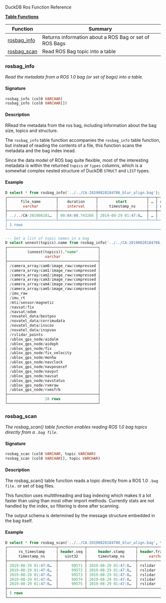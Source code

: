DuckDB Ros Function Reference

**[Table Functions](#table-functions)**

| Function | Summary |
| --- | --- |
| [rosbag_info](#rosbag_info) | Returns information about a ROS Bag or set of ROS Bags |
| [rosbag_scan](#rosbag_scan) | Read ROS Bag topic into a table | 

### rosbag_info

_Read the metadata from a ROS 1.0 bag (or set of bags) into a table._

#### Signature

```sql
rosbag_info (col0 VARCHAR)
rosbag_info (col0 VARCHAR[])
```

#### Description

RRead the metadata from the ros bag, including information about the bag size, topics and structure.

The `rosbag_info` table function accompanies the `rosbag_info` table function, but instead of reading the contents of a file, this function scans the metadata and the bag index inead. 

Since the data model of ROS bag quite flexible, most of the interesting metadata is within the returned `topics` or `types` columns, which is a somewhat complex nested structure of DuckDB `STRUCT` and `LIST` types.

#### Example

```sql
D select * from rosbag_info('../../CA-20190828184706_blur_align.bag');
┌──────────────────────┬─────────────────┬──────────────────────┬───┬────────┬──────────────────────┬──────────────────────┬──────────────────────┐
│      file_name       │    duration     │        start         │ … │ chunks │     compression      │        types         │        topics        │
│       varchar        │    interval     │     timestamp_ns     │   │ uint64 │ struct("type" varc…  │ struct("name" varc…  │ struct("name" varc…  │
├──────────────────────┼─────────────────┼──────────────────────┼───┼────────┼──────────────────────┼──────────────────────┼──────────────────────┤
│ ../../CA-201908281…  │ 00:04:08.743266 │ 2019-08-29 01:47:0…  │ … │   9980 │ [{'type': none, 'c…  │ [{'name': geometry…  │ [{'name': /camera_…  │
├──────────────────────┴─────────────────┴──────────────────────┴───┴────────┴──────────────────────┴──────────────────────┴──────────────────────┤
│ 1 rows                                                                                                                      9 columns (7 shown) │
└─────────────────────────────────────────────────────────────────────────────────────────────────────────────────────────────────────────────────┘
```

```sql
--- Get a list of topic names in a bag
D select unnest(topics).name from rosbag_info('../../CA-20190828184706_blur_align.bag');
┌─────────────────────────────────────────┐
│         (unnest(topics))."name"         │
│                 varchar                 │
├─────────────────────────────────────────┤
│ /camera_array/cam0/image_raw/compressed │
│ /camera_array/cam1/image_raw/compressed │
│ /camera_array/cam2/image_raw/compressed │
│ /camera_array/cam3/image_raw/compressed │
│ /camera_array/cam4/image_raw/compressed │
│ /camera_array/cam5/image_raw/compressed │
│ /imu_raw                                │
│ /imu_rt                                 │
│ /mti/sensor/magnetic                    │
│ /navsat/fix                             │
│ /navsat/odom                            │
│ /novatel_data/bestpos                   │
│ /novatel_data/corrimudata               │
│ /novatel_data/inscov                    │
│ /novatel_data/inspvax                   │
│ /rslidar_points                         │
│ /ublox_gps_node/aidalm                  │
│ /ublox_gps_node/aideph                  │
│ /ublox_gps_node/fix                     │
│ /ublox_gps_node/fix_velocity            │
│ /ublox_gps_node/monhw                   │
│ /ublox_gps_node/navclock                │
│ /ublox_gps_node/navposecef              │
│ /ublox_gps_node/navpvt                  │
│ /ublox_gps_node/navsat                  │
│ /ublox_gps_node/navstatus               │
│ /ublox_gps_node/rxmraw                  │
│ /ublox_gps_node/rxmsfrb                 │
├─────────────────────────────────────────┤
│                 28 rows                 │
└─────────────────────────────────────────┘
```

### rosbag_scan

_The rosbag_scan() table function enables reading ROS 1.0 bag topics directly from a `.bag file.`_

#### Signature

```sql
rosbag_scan (col0 VARCHAR, topic VARCHAR)
rosbag_scan (col0 VARCHAR[], topic VARCHAR)
```

#### Description

The rosbag_scan() table function reads a topic directly from a ROS 1.0 `.bag file.` or set of bag files. 

This function uses multithreading and bag indexing which makes it a lot faster than using than most other import methods. Currently stats
are not handled by the index, so filtering is done after scanning. 

The output schema is determined by the message structure embedded in the bag itself. 

#### Example

```sql
D select * from rosbag_scan('../../CA-20190828184706_blur_align.bag', topic='/rslidar_points') limit 5;
┌──────────────────────┬────────────┬──────────────────────┬─────────────────┬────────┬───┬────────────┬──────────┬──────────────────────┬──────────┐
│     rx_timestamp     │ header.seq │     header.stamp     │ header.frame_id │ height │ … │ point_step │ row_step │         data         │ is_dense │
│     timestamp_ns     │   uint32   │     timestamp_ns     │     varchar     │ uint32 │   │   uint32   │  uint32  │         blob         │ boolean  │
├──────────────────────┼────────────┼──────────────────────┼─────────────────┼────────┼───┼────────────┼──────────┼──────────────────────┼──────────┤
│ 2019-08-29 01:47:0…  │      99571 │ 2019-08-29 01:47:0…  │ rslidar         │     32 │ … │         32 │    64896 │ \xF6\xDF(A\xE1k\xD…  │ false    │
│ 2019-08-29 01:47:0…  │      99572 │ 2019-08-29 01:47:0…  │ rslidar         │     32 │ … │         32 │    64896 │ \x00\x00\xC0\x7F\x…  │ false    │
│ 2019-08-29 01:47:0…  │      99573 │ 2019-08-29 01:47:0…  │ rslidar         │     32 │ … │         32 │    64896 │ \x8BX\x98@\xB7y<\x…  │ false    │
│ 2019-08-29 01:47:0…  │      99574 │ 2019-08-29 01:47:0…  │ rslidar         │     32 │ … │         32 │    64896 │ qw\x8B@R\xE0\x82\x…  │ false    │
│ 2019-08-29 01:47:0…  │      99575 │ 2019-08-29 01:47:0…  │ rslidar         │     32 │ … │         32 │    64896 │ \xFB$\xC1@_\xFF\x0…  │ false    │
├──────────────────────┴────────────┴──────────────────────┴─────────────────┴────────┴───┴────────────┴──────────┴──────────────────────┴──────────┤
│ 5 rows                                                                                                                       12 columns (9 shown) │
└───────────────────────────────────────────────────────────────────────────────────────────────────────────────────────────────────────────────────┘
```


